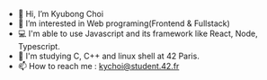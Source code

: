 - 👋 Hi, I’m Kyubong Choi
- 👀 I’m interested in Web programing(Frontend & Fullstack)
- 💻 I'm able to use Javascript and its framework like React, Node, Typescript.
- 🌱 I'm studying C, C++ and linux shell at 42 Paris.
- 📫 How to reach me : kychoi@student.42.fr

<!---
jeanoza/jeanoza is a ✨ special ✨ repository because its `README.md` (this file) appears on your GitHub profile.
You can click the Preview link to take a look at your changes.
--->
